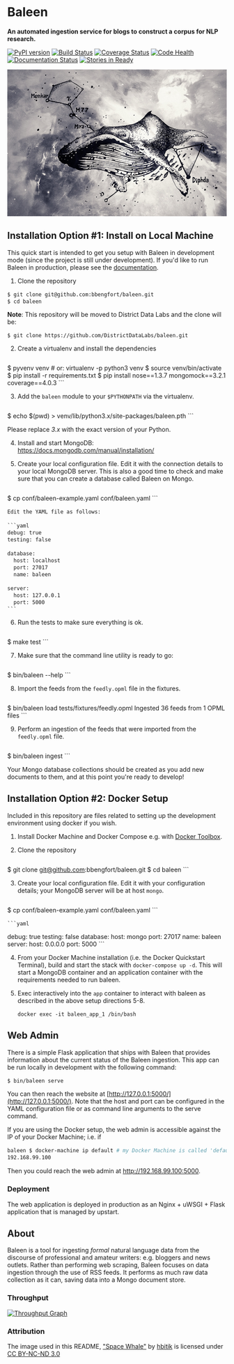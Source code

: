 # Baleen
**An automated ingestion service for blogs to construct a corpus for NLP research.**

[![PyPI version][pypi_img]][pypi_href]
[![Build Status][travis_img]][travis_href]
[![Coverage Status][coveralls_img]][coverals_href]
[![Code Health][health_img]][health_href]
[![Documentation Status][rtfd_img]][rtfd_href]
[![Stories in Ready][waffle_img]][waffle_href]

[![Space Whale](docs/images/spacewhale.jpg)][spacewhale.jpg]

## Installation Option #1: Install on Local Machine

This quick start is intended to get you setup with Baleen in development mode (since the project is still under development). If you'd like to run Baleen in production, please see the [documentation][rtfd_href].

1. Clone the repository

  ```
  $ git clone git@github.com:bbengfort/baleen.git
  $ cd baleen
  ```

  **Note**: This repository will be moved to District Data Labs and the clone will be:

  ```
  $ git clone https://github.com/DistrictDataLabs/baleen.git
  ```

2. Create a virtualenv and install the dependencies

    ```
$ pyvenv venv  # or: virtualenv -p python3 venv
$ source venv/bin/activate
$ pip install -r requirements.txt
$ pip install nose==1.3.7 mongomock==3.2.1 coverage==4.0.3
    ```

3. Add the `baleen` module to your `$PYTHONPATH` via the virtualenv.

    ```
$ echo $(pwd) > venv/lib/python3.x/site-packages/baleen.pth
    ```

   Please replace *3.x* with the exact version of your Python.

4. Install and start MongoDB: https://docs.mongodb.com/manual/installation/

5. Create your local configuration file. Edit it with the connection details to your local MongoDB server.  This is also a good time to check and make sure that you can create a database called Baleen on Mongo.

    ```
$ cp conf/baleen-example.yaml conf/baleen.yaml
    ```

    Edit the YAML file as follows:

    ```yaml
    debug: true
    testing: false

    database:
      host: localhost
      port: 27017
      name: baleen

    server:
      host: 127.0.0.1
      port: 5000
    ```

6. Run the tests to make sure everything is ok.

    ```
$ make test
    ```

7. Make sure that the command line utility is ready to go:

    ```
$ bin/baleen --help
    ```

8. Import the feeds from the `feedly.opml` file in the fixtures.

    ```
$ bin/baleen load tests/fixtures/feedly.opml
Ingested 36 feeds from 1 OPML files
    ```

9. Perform an ingestion of the feeds that were imported from the `feedly.opml` file.

    ```
$ bin/baleen ingest
    ```

Your Mongo database collections should be created as you add new documents to them, and at this point you're ready to develop!

## Installation Option #2: Docker Setup

Included in this repository are files related to setting up the development environment using docker if you wish.

1. Install Docker Machine and Docker Compose e.g. with [Docker Toolbox](https://www.docker.com/products/docker-toolbox).

2. Clone the repository

    ```
$ git clone git@github.com:bbengfort/baleen.git
$ cd baleen
    ```

3. Create your local configuration file. Edit it with your configuration details; your MongoDB server will be at host `mongo`.

    ```
$ cp conf/baleen-example.yaml conf/baleen.yaml
    ```

    ```yaml
debug: true
testing: false
database:
    host: mongo
    port: 27017
    name: baleen
server:
    host: 0.0.0.0
    port: 5000
    ```

4. From your Docker Machine installation (i.e. the Docker Quickstart Terminal), build and start the stack with `docker-compose up -d`. This will start a MongoDB container and an application container with the requirements needed to run baleen.

5. Exec interactively into the `app` container to interact with baleen as described in the above setup directions 5-8.

    ```
    docker exec -it baleen_app_1 /bin/bash
    ```

## Web Admin

There is a simple Flask application that ships with Baleen that provides information about the current status of the Baleen ingestion. This app can be run locally in development with the following command:

```
$ bin/baleen serve
```

You can then reach the website at [http://127.0.0.1:5000/](http://127.0.0.1:5000/). Note that the host and port can be configured in the YAML configuration file or as command line arguments to the serve command.

If you are using the Docker setup, the web admin is accessible against the IP of your Docker Machine; i.e. if

```bash
baleen $ docker-machine ip default # my Docker Machine is called 'default'
192.168.99.100
```

Then you could reach the web admin at http://192.168.99.100:5000.

### Deployment

The web application is deployed in production as an Nginx + uWSGI + Flask application that is managed by upstart.

## About

Baleen is a tool for ingesting _formal_ natural language data from the discourse of professional and amateur writers: e.g. bloggers and news outlets. Rather than performing web scraping, Baleen focuses on data ingestion through the use of RSS feeds. It performs as much raw data collection as it can, saving data into a Mongo document store.

### Throughput

[![Throughput Graph](https://graphs.waffle.io/bbengfort/baleen/throughput.svg)](https://waffle.io/bbengfort/baleen/metrics)

### Attribution

The image used in this README, ["Space Whale"][spacewhale.jpg] by [hbitik](http://hbitik.deviantart.com/) is licensed under [CC BY-NC-ND 3.0](http://creativecommons.org/licenses/by-nc-nd/3.0/)


<!-- References -->
[pypi_img]: https://badge.fury.io/py/baleen.svg
[pypi_href]: https://badge.fury.io/py/baleen
[travis_img]: https://travis-ci.org/bbengfort/baleen.svg?branch=master
[travis_href]: https://travis-ci.org/bbengfort/baleen/
[coveralls_img]: https://coveralls.io/repos/github/bbengfort/baleen/badge.svg?branch=master
[coverals_href]: https://coveralls.io/github/bbengfort/baleen?branch=master
[health_img]: https://landscape.io/github/bbengfort/baleen/master/landscape.svg?style=flat
[health_href]: https://landscape.io/github/bbengfort/baleen/master
[waffle_img]: https://badge.waffle.io/bbengfort/baleen.png?label=ready&title=Ready
[waffle_href]: https://waffle.io/bbengfort/baleen
[rtfd_img]: https://readthedocs.org/projects/baleen-ingest/badge/?version=latest
[rtfd_href]: http://baleen-ingest.readthedocs.org/
[spacewhale.jpg]: http://fav.me/d4736q3

